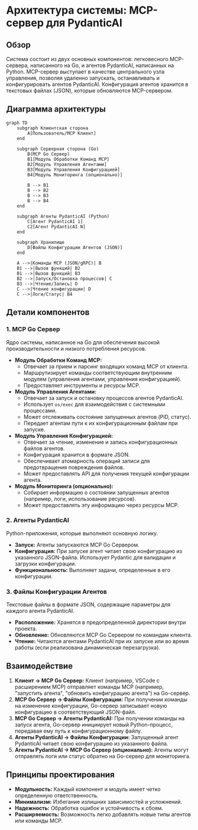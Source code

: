 # Архитектура системы: MCP-сервер для PydanticAI

## Обзор

Система состоит из двух основных компонентов: легковесного MCP-сервера, написанного на Go, и агентов PydanticAI, написанных на Python. MCP-сервер выступает в качестве центрального узла управления, позволяя удаленно запускать, останавливать и конфигурировать агентов PydanticAI. Конфигурация агентов хранится в текстовых файлах (JSON), которые обновляются MCP-сервером.

## Диаграмма архитектуры

```mermaid
graph TD
    subgraph Клиентская сторона
        A[Пользователь/MCP Клиент]
    end

    subgraph Серверная сторона (Go)
        B(MCP Go Сервер)
        B1[Модуль Обработки Команд MCP]
        B2[Модуль Управления Агентами]
        B3[Модуль Управления Конфигурацией]
        B4[Модуль Мониторинга (опционально)]

        B --> B1
        B --> B2
        B --> B3
        B --> B4
    end

    subgraph Агенты PydanticAI (Python)
        C[Агент PydanticAI 1]
        C2[Агент PydanticAI N]
    end

    subgraph Хранилище
        D[Файлы Конфигурации Агентов (JSON)]
    end

    A -->|Команды MCP (JSON/gRPC)| B
    B1 -->|Вызов функций| B2
    B1 -->|Вызов функций| B3
    B2 -->|Запуск/Остановка процессов| C
    B3 -->|Чтение/Запись| D
    C -->|Чтение конфигурации| D
    C -->|Логи/Статус| B4
```

## Детали компонентов

### 1. MCP Go Сервер

Ядро системы, написанное на Go для обеспечения высокой производительности и низкого потребления ресурсов.

*   **Модуль Обработки Команд MCP:**
    *   Отвечает за прием и парсинг входящих команд MCP от клиента.
    *   Маршрутизирует команды соответствующим внутренним модулям (управления агентами, управления конфигурацией).
    *   Предоставляет инструменты и ресурсы MCP.
*   **Модуль Управления Агентами:**
    *   Отвечает за запуск и остановку процессов агентов PydanticAI.
    *   Использует `os/exec` для взаимодействия с системными процессами.
    *   Может отслеживать состояние запущенных агентов (PID, статус).
    *   Передает агентам пути к их конфигурационным файлам при запуске.
*   **Модуль Управления Конфигурацией:**
    *   Отвечает за чтение, изменение и запись конфигурационных файлов агентов.
    *   Конфигурация хранится в формате JSON.
    *   Обеспечивает атомарность операций записи для предотвращения повреждения файлов.
    *   Может предоставлять API для получения текущей конфигурации агента.
*   **Модуль Мониторинга (опционально):**
    *   Собирает информацию о состоянии запущенных агентов (например, логи, использование ресурсов).
    *   Может предоставлять эту информацию через ресурсы MCP.

### 2. Агенты PydanticAI

Python-приложения, которые выполняют основную логику.

*   **Запуск:** Агенты запускаются MCP Go Сервером.
*   **Конфигурация:** При запуске агент читает свою конфигурацию из указанного JSON-файла. Использует Pydantic для валидации и загрузки конфигурации.
*   **Функциональность:** Выполняет задачи, определенные в его конфигурации.

### 3. Файлы Конфигурации Агентов

Текстовые файлы в формате JSON, содержащие параметры для каждого агента PydanticAI.

*   **Расположение:** Хранятся в предопределенной директории внутри проекта.
*   **Обновление:** Обновляются MCP Go Сервером по командам клиента.
*   **Чтение:** Читаются агентами PydanticAI при их запуске или во время работы (если реализована динамическая перезагрузка).

## Взаимодействие

1.  **Клиент -> MCP Go Сервер:** Клиент (например, VSCode с расширением MCP) отправляет команды MCP (например, "запустить агента", "обновить конфигурацию агента") на Go-сервер.
2.  **MCP Go Сервер -> Файлы Конфигурации:** При получении команды на изменение конфигурации, Go-сервер записывает новую конфигурацию в соответствующий JSON-файл.
3.  **MCP Go Сервер -> Агенты PydanticAI:** При получении команды на запуск агента, Go-сервер инициирует новый Python-процесс, передавая ему путь к конфигурационному файлу.
4.  **Агенты PydanticAI -> Файлы Конфигурации:** Запущенный агент PydanticAI читает свою конфигурацию из указанного файла.
5.  **Агенты PydanticAI -> MCP Go Сервер (опционально):** Агенты могут отправлять логи или статус обратно на Go-сервер для мониторинга.

## Принципы проектирования

*   **Модульность:** Каждый компонент и модуль имеет четко определенную ответственность.
*   **Минимализм:** Избегание излишних зависимостей и усложнений.
*   **Надежность:** Обработка ошибок и устойчивость к сбоям.
*   **Расширяемость:** Возможность легко добавлять новые типы агентов или команды MCP.
